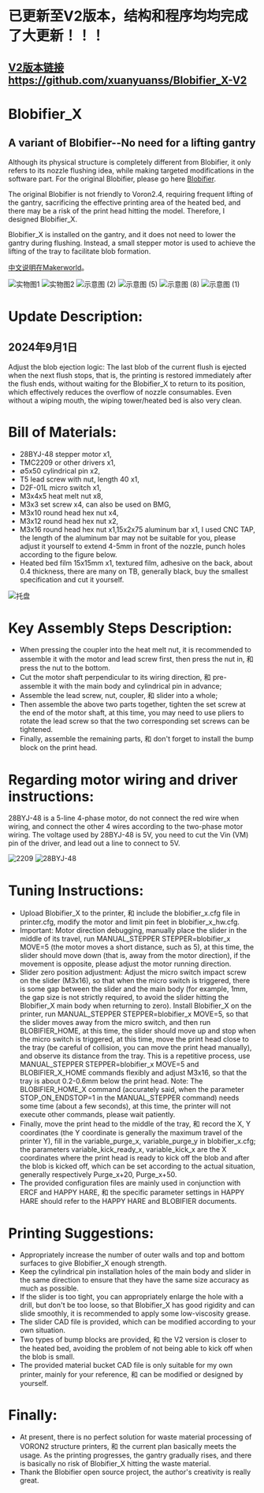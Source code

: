 # 已更新至V2版本，结构和程序均均完成了大更新！！！
## [V2版本链接](https://github.com/xuanyuanss/Blobifier_X-V2) https://github.com/xuanyuanss/Blobifier_X-V2

# Blobifier_X
## A variant of Blobifier--No need for a lifting gantry

Although its physical structure is completely different from Blobifier, it only refers to its nozzle flushing idea, while making targeted modifications in the software part. For the original Blobifier, please go here [Blobifier](https://github.com/Dendrowen/Blobifier).

The original Blobifier is not friendly to Voron2.4, requiring frequent lifting of the gantry, sacrificing the effective printing area of the heated bed, and there may be a risk of the print head hitting the model. Therefore, I designed Blobifier_X.

Blobifier_X is installed on the gantry, and it does not need to lower the gantry during flushing. Instead, a small stepper motor is used to achieve the lifting of the tray to facilitate blob formation.

[中文说明在Makerworld](https://makerworld.com.cn/zh/models/448667#profileId-366651)。

![实物图1](https://github.com/user-attachments/assets/d1262b67-59d3-4b80-9c97-b1e5e798edf8)
![实物图2](https://github.com/user-attachments/assets/4383e479-40f2-46ec-8ea0-1e32e947f4bb)
![示意图 (2)](https://github.com/user-attachments/assets/9eef6366-32ae-49b3-8fce-8e302e3ef834)
![示意图 (5)](https://github.com/user-attachments/assets/869ce4ad-7e9c-406a-a5ad-c970504d72c1)
![示意图 (8)](https://github.com/user-attachments/assets/d8d18a2d-6b3f-4eb7-9d41-6e1db2315fcd)
![示意图 (1)](https://github.com/user-attachments/assets/b998a76f-3b49-49fa-954d-2f793d8f75f5)

# Update Description:
## 2024年9月1日
Adjust the blob ejection logic: The last blob of the current flush is ejected when the next flush stops, that is, the printing is restored immediately after the flush ends, without waiting for the Blobifier_X to return to its position, which effectively reduces the overflow of nozzle consumables. Even without a wiping mouth, the wiping tower/heated bed is also very clean.

# Bill of Materials:
* 28BYJ-48 stepper motor x1,
* TMC2209 or other drivers x1,
* ∅5x50 cylindrical pin x2,
* T5 lead screw with nut, length 40 x1,
* D2F-01L micro switch x1,
* M3x4x5 heat melt nut x8,
* M3x3 set screw x4, can also be used on BMG,
* M3x10 round head hex nut x4,
* M3x12 round head hex nut x2,
* M3x16 round head hex nut x1,15x2x75 aluminum bar x1, I used CNC TAP, the length of the aluminum bar may not be suitable for you, please adjust it yourself to extend 4-5mm in front of the nozzle, punch holes according to the figure below.
* Heated bed film 15x15mm x1, textured film, adhesive on the back, about 0.4 thickness, there are many on TB, generally black, buy the smallest specification and cut it yourself.

![托盘](https://github.com/user-attachments/assets/e8d3d922-50fd-4c07-bbfb-958ced916aef)

# Key Assembly Steps Description:
* When pressing the coupler into the heat melt nut, it is recommended to assemble it with the motor and lead screw first, then press the nut in, 和 press the nut to the bottom.
* Cut the motor shaft perpendicular to its wiring direction, 和 pre-assemble it with the main body and cylindrical pin in advance;
* Assemble the lead screw, nut, coupler, 和 slider into a whole;
* Then assemble the above two parts together, tighten the set screw at the end of the motor shaft, at this time, you may need to use pliers to rotate the lead screw so that the two corresponding set screws can be tightened.
* Finally, assemble the remaining parts, 和 don't forget to install the bump block on the print head.

# Regarding motor wiring and driver instructions:
28BYJ-48 is a 5-line 4-phase motor, do not connect the red wire when wiring, and connect the other 4 wires according to the two-phase motor wiring.
The voltage used by 28BYJ-48 is 5V, you need to cut the Vin (VM) pin of the driver, and lead out a line to connect to 5V.

![2209](https://github.com/user-attachments/assets/0d0a6e64-b28d-4eae-8c2d-3a136b0d380e)
![28BYJ-48](https://github.com/user-attachments/assets/21adb548-b895-442d-a475-429251b0d607)

# Tuning Instructions:
* Upload Blobifier_X to the printer, 和 include the blobifier_x.cfg file in printer.cfg, modify the motor and limit pin feet in blobifier_x_hw.cfg.
* Important: Motor direction debugging, manually place the slider in the middle of its travel, run MANUAL_STEPPER STEPPER=blobifier_x MOVE=5 (the motor moves a short distance, such as 5), at this time, the slider should move down (that is, away from the motor direction), if the movement is opposite, please adjust the motor running direction.
* Slider zero position adjustment: Adjust the micro switch impact screw on the slider (M3x16), so that when the micro switch is triggered, there is some gap between the slider and the main body (for example, 1mm, the gap size is not strictly required, to avoid the slider hitting the Blobifier_X main body when returning to zero). Install Blobifier_X on the printer, run MANUAL_STEPPER STEPPER=blobifier_x MOVE=5, so that the slider moves away from the micro switch, and then run BLOBIFIER_HOME, at this time, the slider should move up and stop when the micro switch is triggered, at this time, move the print head close to the tray (be careful of collision, you can move the print head manually), and observe its distance from the tray. This is a repetitive process, use MANUAL_STEPPER STEPPER=blobifier_x MOVE=5 and BLOBIFIER_X_HOME commands flexibly and adjust M3x16, so that the tray is about 0.2-0.6mm below the print head. Note: The BLOBIFIER_HOME_X command (accurately said, when the parameter STOP_ON_ENDSTOP=1 in the MANUAL_STEPPER command) needs some time (about a few seconds), at this time, the printer will not execute other commands, please wait patiently.
* Finally, move the print head to the middle of the tray, 和 record the X, Y coordinates (the Y coordinate is generally the maximum travel of the printer Y), fill in the variable_purge_x, variable_purge_y in blobifier_x.cfg; the parameters variable_kick_ready_x, variable_kick_x are the X coordinates where the print head is ready to kick off the blob and after the blob is kicked off, which can be set according to the actual situation, generally respectively Purge_x+20, Purge_x+50.
* The provided configuration files are mainly used in conjunction with ERCF and HAPPY HARE, 和 the specific parameter settings in HAPPY HARE should refer to the HAPPY HARE and BLOBIFIER documents.

# Printing Suggestions:
* Appropriately increase the number of outer walls and top and bottom surfaces to give Blobifier_X enough strength.
* Keep the cylindrical pin installation holes of the main body and slider in the same direction to ensure that they have the same size accuracy as much as possible.
* If the slider is too tight, you can appropriately enlarge the hole with a drill, but don't be too loose, so that Blobifier_X has good rigidity and can slide smoothly, it is recommended to apply some low-viscosity grease.
* The slider CAD file is provided, which can be modified according to your own situation.
* Two types of bump blocks are provided, 和 the V2 version is closer to the heated bed, avoiding the problem of not being able to kick off when the blob is small.
* The provided material bucket CAD file is only suitable for my own printer, mainly for your reference, 和 can be modified or designed by yourself.

# Finally:
* At present, there is no perfect solution for waste material processing of VORON2 structure printers, 和 the current plan basically meets the usage. As the printing progresses, the gantry gradually rises, and there is basically no risk of Blobifier_X hitting the waste material.
* Thank the Blobifier open source project, the author's creativity is really great.
